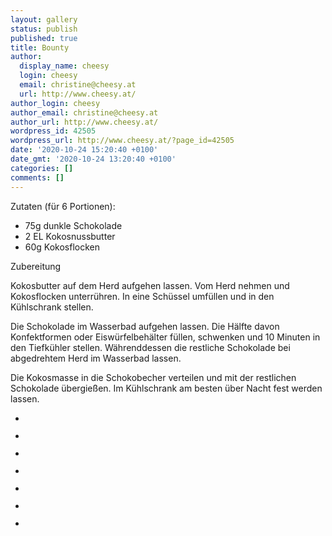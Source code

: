 ```yaml
---
layout: gallery
status: publish
published: true
title: Bounty
author:
  display_name: cheesy
  login: cheesy
  email: christine@cheesy.at
  url: http://www.cheesy.at/
author_login: cheesy
author_email: christine@cheesy.at
author_url: http://www.cheesy.at/
wordpress_id: 42505
wordpress_url: http://www.cheesy.at/?page_id=42505
date: '2020-10-24 15:20:40 +0100'
date_gmt: '2020-10-24 13:20:40 +0100'
categories: []
comments: []
---
```

<!-- wp:paragraph -->
Zutaten (für 6 Portionen):
<!-- /wp:paragraph -->
<!-- wp:list -->
- 75g dunkle Schokolade
- 2 EL Kokosnussbutter
- 60g Kokosflocken
<!-- /wp:list -->
<!-- wp:paragraph -->
Zubereitung
<!-- /wp:paragraph -->
<!-- wp:paragraph -->
Kokosbutter auf dem Herd aufgehen lassen. Vom Herd nehmen und Kokosflocken unterrühren. In eine Schüssel umfüllen und in den Kühlschrank stellen.
<!-- /wp:paragraph -->
<!-- wp:paragraph -->
Die Schokolade im Wasserbad aufgehen lassen. Die Hälfte davon Konfektformen oder Eiswürfelbehälter füllen, schwenken und 10 Minuten in den Tiefkühler stellen. Währenddessen die restliche Schokolade bei abgedrehtem Herd im Wasserbad lassen.
<!-- /wp:paragraph -->
<!-- wp:paragraph -->
Die Kokosmasse in die Schokobecher verteilen und mit der restlichen Schokolade übergießen. Im Kühlschrank am besten über Nacht fest werden lassen.
<!-- /wp:paragraph -->
<!-- wp:gallery {"ids":[42506,42507,42508,42509,42510,42511,42512]} -->
- <figure><img src="http://www.cheesy.at/wp-content/uploads/Bounty-1.jpg" alt="" data-id="42506" data-link="http://www.cheesy.at/?attachment_id=42506" class="wp-image-42506"></figure>
- <figure><img src="http://www.cheesy.at/wp-content/uploads/Bounty-2.jpg" alt="" data-id="42507" data-link="http://www.cheesy.at/?attachment_id=42507" class="wp-image-42507"></figure>
- <figure><img src="http://www.cheesy.at/wp-content/uploads/Bounty-3.jpg" alt="" data-id="42508" data-link="http://www.cheesy.at/?attachment_id=42508" class="wp-image-42508"></figure>
- <figure><img src="http://www.cheesy.at/wp-content/uploads/Bounty-4.jpg" alt="" data-id="42509" data-link="http://www.cheesy.at/?attachment_id=42509" class="wp-image-42509"></figure>
- <figure><img src="http://www.cheesy.at/wp-content/uploads/Bounty-5.jpg" alt="" data-id="42510" data-link="http://www.cheesy.at/?attachment_id=42510" class="wp-image-42510"></figure>
- <figure><img src="http://www.cheesy.at/wp-content/uploads/Bounty-6.jpg" alt="" data-id="42511" data-link="http://www.cheesy.at/?attachment_id=42511" class="wp-image-42511"></figure>
- <figure><img src="http://www.cheesy.at/wp-content/uploads/Bounty-7.jpg" alt="" data-id="42512" data-link="http://www.cheesy.at/?attachment_id=42512" class="wp-image-42512"></figure>
<!-- /wp:gallery -->
